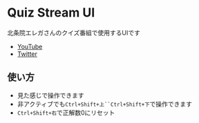# Quiz Stream UI

北条院エレガさんのクイズ番組で使用するUIです
- [YouTube](https://www.youtube.com/channel/UCTV7KaFpy7SBXwkq6EEnMdw)
- [Twitter](https://twitter.com/eleganza_houjou)


## 使い方
- 見た感じで操作できます
- 非アクティブでも`Ctrl+Shift+上``Ctrl+Shift+下`で操作できます
- `Ctrl+Shift+右`で正解数0にリセット
